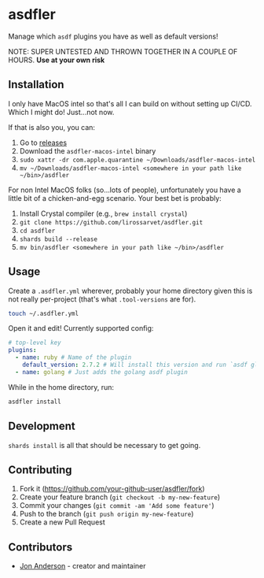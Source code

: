 # asdfler

Manage which `asdf` plugins you have as well as default versions!

NOTE: SUPER UNTESTED AND THROWN TOGETHER IN A COUPLE OF HOURS. **Use at your own risk**

## Installation

I only have MacOS intel so that's all I can build on without setting up CI/CD. Which I might do! Just...not now.

If that is also you, you can:

1. Go to [releases](./releases)
2. Download the `asdfler-macos-intel` binary
3. `sudo xattr -dr com.apple.quarantine ~/Downloads/asdfler-macos-intel`
4. `mv ~/Downloads/asdfler-macos-intel <somewhere in your path like ~/bin>/asdfler`

For non Intel MacOS folks (so...lots of people), unfortunately you have a little bit of a chicken-and-egg scenario. Your best bet is probably:

1. Install Crystal compiler (e.g., `brew install crystal`)
2. `git clone https://github.com/lirossarvet/asdfler.git`
3. `cd asdfler`
4. `shards build --release`
5. `mv bin/asdfler <somewhere in your path like ~/bin>/asdfler`

## Usage

Create a `.asdfler.yml` wherever, probably your home directory given this is not really per-project (that's what `.tool-versions` are for).

```bash
touch ~/.asdfler.yml
```

Open it and edit! Currently supported config:

```yaml
# top-level key
plugins:
  - name: ruby # Name of the plugin
    default_version: 2.7.2 # Will install this version and run `asdf global ruby 2.7.2`
  - name: golang # Just adds the golang asdf plugin

```

While in the home directory, run:

```bash
asdfler install
```

## Development

`shards install` is all that should be necessary to get going.

## Contributing

1. Fork it (<https://github.com/your-github-user/asdfler/fork>)
2. Create your feature branch (`git checkout -b my-new-feature`)
3. Commit your changes (`git commit -am 'Add some feature'`)
4. Push to the branch (`git push origin my-new-feature`)
5. Create a new Pull Request

## Contributors

- [Jon Anderson](https://github.com/your-github-user) - creator and maintainer
